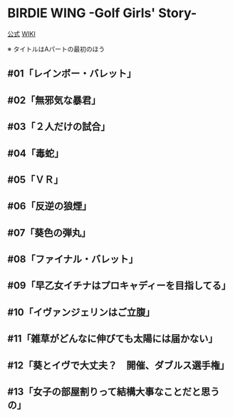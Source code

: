 # BIRDIE WING -Golf Girls' Story-

[公式](https://birdie-wing.net/) 
[WIKI](https://ja.wikipedia.org/wiki/BIRDIE_WING_-Golf_Girls%27_Story-) 

※ タイトルはAパートの最初のほう

## #01「レインボー・バレット」

## #02「無邪気な暴君」

## #03「２人だけの試合」

## #04「毒蛇」

## #05「ＶＲ」

## #06「反逆の狼煙」

## #07「葵色の弾丸」

## #08「ファイナル・バレット」

## #09「早乙女イチナはプロキャディーを目指してる」

## #10「イヴァンジェリンはご立腹」

## #11「雑草がどんなに伸びても太陽には届かない」

## #12「葵とイヴで大丈夫？　開催、ダブルス選手権」

## #13「女子の部屋割りって結構大事なことだと思うの」
